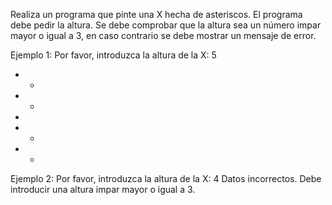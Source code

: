 Realiza un programa que pinte una X hecha de asteriscos. El programa debe pedir la altura. Se debe comprobar que la altura sea un número impar mayor o igual a 3, en caso contrario se debe mostrar un
mensaje de error.

Ejemplo 1:
Por favor, introduzca la altura de la X: 5
*   *
 * *
  *
 * *
*   *

Ejemplo 2:
Por favor, introduzca la altura de la X: 4
Datos incorrectos. Debe introducir una altura impar mayor o igual a 3.
